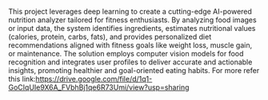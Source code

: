 This project leverages deep learning to create a cutting-edge AI-powered nutrition analyzer tailored for fitness enthusiasts. By analyzing food images or input data, the system identifies ingredients, estimates nutritional values (calories, protein, carbs, fats), and provides personalized diet recommendations aligned with fitness goals like weight loss, muscle gain, or maintenance. The solution employs computer vision models for food recognition and integrates user profiles to deliver accurate and actionable insights, promoting healthier and goal-oriented eating habits. For more refer this link:https://drive.google.com/file/d/1q1-GoCIqUIe9X6A_FVbhBj1qe6R73Umi/view?usp=sharing 
